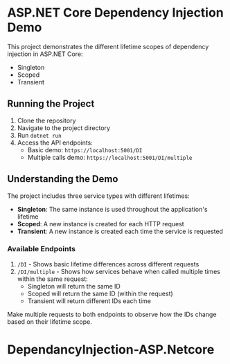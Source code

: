 # ASP.NET Core Dependency Injection Demo

This project demonstrates the different lifetime scopes of dependency injection in ASP.NET Core:

- Singleton
- Scoped
- Transient

## Running the Project

1. Clone the repository
2. Navigate to the project directory
3. Run `dotnet run`
4. Access the API endpoints:
   - Basic demo: `https://localhost:5001/DI`
   - Multiple calls demo: `https://localhost:5001/DI/multiple`

## Understanding the Demo

The project includes three service types with different lifetimes:

- **Singleton**: The same instance is used throughout the application's lifetime
- **Scoped**: A new instance is created for each HTTP request
- **Transient**: A new instance is created each time the service is requested

### Available Endpoints

1. `/DI` - Shows basic lifetime differences across different requests
2. `/DI/multiple` - Shows how services behave when called multiple times within the same request:
   - Singleton will return the same ID
   - Scoped will return the same ID (within the request)
   - Transient will return different IDs each time

Make multiple requests to both endpoints to observe how the IDs change based on their lifetime scope.

# DependancyInjection-ASP.Netcore
